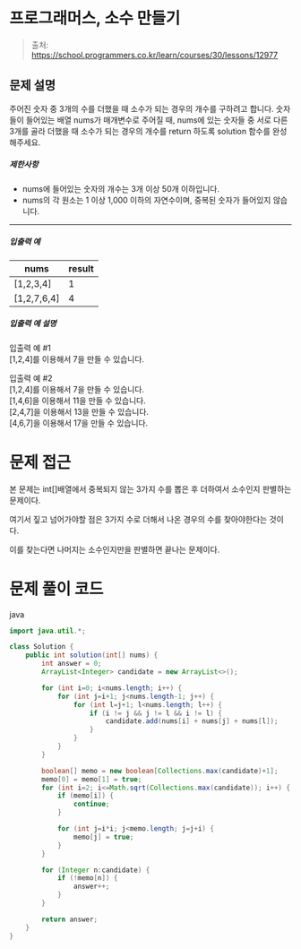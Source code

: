 # 프로그래머스, 소수 만들기

> 출처: https://school.programmers.co.kr/learn/courses/30/lessons/12977

## 문제 설명

주어진 숫자 중 3개의 수를 더했을 때 소수가 되는 경우의 개수를 구하려고 합니다. 숫자들이 들어있는 배열 nums가 매개변수로 주어질 때, nums에 있는 숫자들 중 서로 다른 3개를 골라 더했을 때 소수가 되는 경우의 개수를 return 하도록 solution 함수를 완성해주세요.

##### 제한사항

-   nums에 들어있는 숫자의 개수는 3개 이상 50개 이하입니다.
-   nums의 각 원소는 1 이상 1,000 이하의 자연수이며, 중복된 숫자가 들어있지 않습니다.

---

##### 입출력 예

| nums          | result |
| ------------- | ------ |
| \[1,2,3,4\]   | 1      |
| \[1,2,7,6,4\] | 4      |

##### 입출력 예 설명

입출력 예 #1  
\[1,2,4\]를 이용해서 7을 만들 수 있습니다.

입출력 예 #2  
\[1,2,4\]를 이용해서 7을 만들 수 있습니다.  
\[1,4,6\]을 이용해서 11을 만들 수 있습니다.  
\[2,4,7\]을 이용해서 13을 만들 수 있습니다.  
\[4,6,7\]을 이용해서 17을 만들 수 있습니다.

# 문제 접근

본 문제는 int[]배열에서 중복되지 않는 3가지 수를 뽑은 후 더하여서 소수인지 판별하는 문제이다.

여기서 짚고 넘어가야할 점은 3가지 수로 더해서 나온 경우의 수를 찾아야한다는 것이다.

이를 찾는다면 나머지는 소수인지만을 판별하면 끝나는 문제이다.

# 문제 풀이 코드

java

```java
import java.util.*;

class Solution {
    public int solution(int[] nums) {
        int answer = 0;
        ArrayList<Integer> candidate = new ArrayList<>();

        for (int i=0; i<nums.length; i++) {
            for (int j=i+1; j<nums.length-1; j++) {
                for (int l=j+1; l<nums.length; l++) {
                    if (i != j && j != l && i != l) {
                        candidate.add(nums[i] + nums[j] + nums[l]);
                    }
                }
            }
        }

        boolean[] memo = new boolean[Collections.max(candidate)+1];
        memo[0] = memo[1] = true;
        for (int i=2; i<=Math.sqrt(Collections.max(candidate)); i++) {
            if (memo[i]) {
                continue;
            }

            for (int j=i*i; j<memo.length; j=j+i) {
                memo[j] = true;
            }
        }

        for (Integer n:candidate) {
            if (!memo[n]) {
                answer++;
            }
        }

        return answer;
    }
}
```
